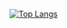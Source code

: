 [![Top Langs](https://github-readme-stats.vercel.app/api/top-langs/?username=PePsIDeveloper)](https://github.com/anuraghazra/github-readme-stats)

